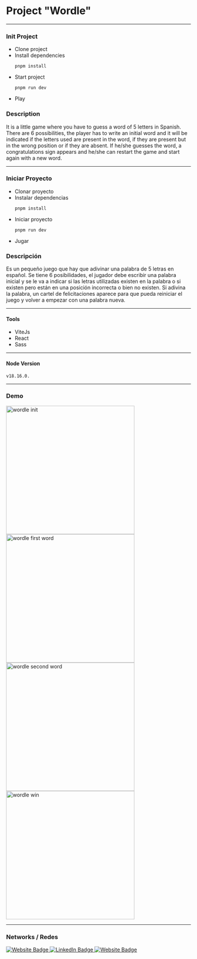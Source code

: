 # Project "Wordle"

---

### Init Project

* Clone project
* Install dependencies
  ```
  pnpm install
  ```
* Start project
  ```
  pnpm run dev
  ```
* Play

### Description

It is a little game where you have to guess a word of 5 letters in Spanish. There are 6 possibilities, the player has to write an initial word and it will be indicated if the letters used are present in the word, if they are present but in the wrong position or if they are absent. If he/she guesses the word, a congratulations sign appears and he/she can restart the game and start again with a new word.

---

### Iniciar Proyecto

* Clonar proyecto
* Instalar dependencias
  ```
  pnpm install
  ```
* Iniciar proyecto
  ```
  pnpm run dev
  ```
* Jugar

### Descripción

Es un pequeño juego que hay que adivinar una palabra de 5 letras en español. Se tiene 6 posibilidades, el jugador debe escribir una palabra inicial y se le va a indicar si las letras utilizadas existen en la palabra o si existen pero están en una posición incorrecta o bien no existen. Si adivina la palabra, un cartel de felicitaciones aparece para que pueda reiniciar el juego y volver a empezar con una palabra nueva.

---

#### Tools

- ViteJs
- React
- Sass

---

#### Node Version
```
v18.16.0.
```

---

### Demo

<div>
  <img src="https://firebasestorage.googleapis.com/v0/b/webresources-d9542.appspot.com/o/wordle-project%2Fwordle-init.png?alt=media&token=56269054-58cc-406d-9f57-17c4e6b1c5bf" width="350" title="wordle init">

  <img src="https://firebasestorage.googleapis.com/v0/b/webresources-d9542.appspot.com/o/wordle-project%2Fwordle-first-word.png?alt=media&token=fbb99b36-f743-4d5a-8217-4799525dc5aa" width="350" title="wordle first word">

  <img src="https://firebasestorage.googleapis.com/v0/b/webresources-d9542.appspot.com/o/wordle-project%2Fwordle-second-word.png?alt=media&token=da6aaf13-cef3-4093-8523-a29d5e268e6e" width="350" title="wordle second word">

  <img src="https://firebasestorage.googleapis.com/v0/b/webresources-d9542.appspot.com/o/wordle-project%2Fwordle-win.png?alt=media&token=9dabc393-798b-4594-83b0-23d1eb79e389" width="350" title="wordle win">
</div>

---

### Networks / Redes

<div id="badges">
  <a href="https://walterradduso.dev/" target="_blank">
    <img src="https://img.shields.io/badge/website-8a0606?style=for-the-badge&logo=About.me&logoColor=FFFFFF" alt="Website Badge"/>
  </a>
  <a href="https://linkedin.walterradduso.com/" target="_blank">
    <img src="https://img.shields.io/badge/LinkedIn-0077B5?style=for-the-badge&logo=linkedin&logoColor=FFFFFF" alt="LinkedIn Badge"/>
  </a>
  <a href="https://twitter.com/walterradduso" target="_blank">
    <img src="https://img.shields.io/badge/twitter-00acee?style=for-the-badge&logo=twitter&logoColor=FFFFFF" alt="Website Badge"/>
  </a>
</div>
